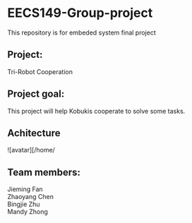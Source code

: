 # EECS149-Group-project
This repository is for embeded system final project  
## Project:
Tri-Robot Cooperation 

## Project goal:
This project will help Kobukis cooperate to solve some tasks.   

## Achitecture 
![avatar][/home/

## Team members:  
Jieming Fan  
Zhaoyang Chen  
Bingjie Zhu  
Mandy Zhong  

